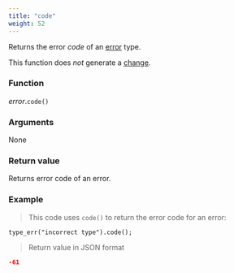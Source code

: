 ```yaml
---
title: "code"
weight: 52
---
```


Returns the error *code* of an [error](..) type.

This function does *not* generate a [change](../../../overview/changes).

### Function

*error*.`code()`

### Arguments

None

### Return value

Returns error code of an error.

### Example

> This code uses `code()` to return the error code for an error:

```thingsdb,json_response
type_err("incorrect type").code();
```

> Return value in JSON format

```json
-61
```
